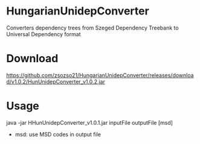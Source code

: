 # HungarianUnidepConverter
Converters dependency trees from Szeged Dependency Treebank to Universal Dependency format

# Download
https://github.com/zsozso21/HungarianUnidepConverter/releases/download/v1.0.2/HunUnidepConverter_v1.0.2.jar

# Usage
java -jar HHunUnidepConverter_v1.0.1.jar inputFile outputFile [msd]
 - msd: use MSD codes in output file
